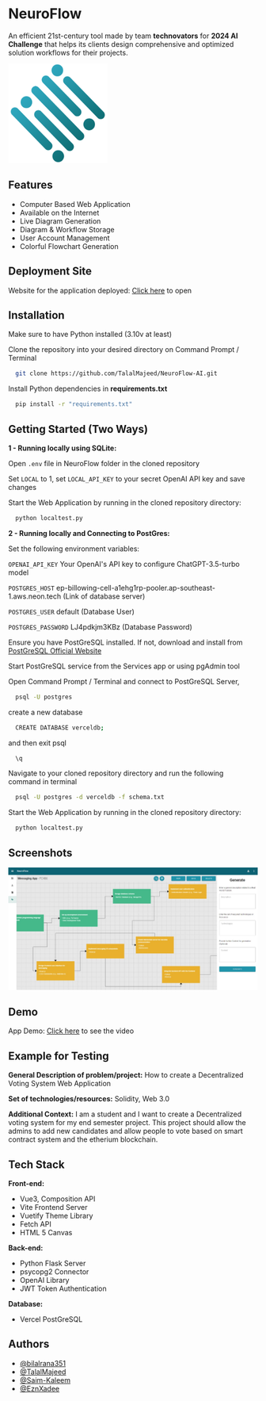 # NeuroFlow

An efficient 21st-century tool made by team **technovators** for **2024 AI Challenge** that helps its clients design comprehensive and optimized solution workflows for their projects.

<img src=https://github.com/TalalMajeed/NeuroFlow-AI/blob/master/NeuroFlow/static/assets/logo-BNZQ-ew0.png alt=Logo height=200 width=200 />

## Features

-   Computer Based Web Application
-   Available on the Internet
-   Live Diagram Generation
-   Diagram & Workflow Storage
-   User Account Management
-   Colorful Flowchart Generation

## Deployment Site

Website for the application deployed:
[Click here](https://neuro-flow-ai.vercel.app/welcome) to open

## Installation

Make sure to have Python installed (3.10v at least)

Clone the repository into your desired directory on Command Prompt / Terminal

```bash
  git clone https://github.com/TalalMajeed/NeuroFlow-AI.git
```

Install Python dependencies in **requirements.txt**

```bash
  pip install -r "requirements.txt"
```

## Getting Started (Two Ways)

**1 - Running locally using SQLite:**

Open `.env` file in NeuroFlow folder in the cloned repository

Set `LOCAL` to 1, set `LOCAL_API_KEY` to your secret OpenAI API key and save changes

Start the Web Application by running in the cloned repository directory:

```bash
  python localtest.py
```

**2 - Running locally and Connecting to PostGres:**

Set the following environment variables:

`OPENAI_API_KEY` Your OpenAI's API key to configure ChatGPT-3.5-turbo model

`POSTGRES_HOST` ep-billowing-cell-a1ehg1rp-pooler.ap-southeast-1.aws.neon.tech (Link of database server)

`POSTGRES_USER` default (Database User)

`POSTGRES_PASSWORD` LJ4pdkjm3KBz (Database Password)

Ensure you have PostGreSQL installed. If not, download and install from [PostGreSQL Official Website](https://www.postgresql.org/download/)

Start PostGreSQL service from the Services app or using pgAdmin tool

Open Command Prompt / Terminal and connect to PostGreSQL Server,

```bash
  psql -U postgres
```

create a new database

```bash
  CREATE DATABASE verceldb;
```

and then exit psql

```bash
  \q
```

Navigate to your cloned repository directory and run the following command in terminal

```bash
  psql -U postgres -d verceldb -f schema.txt
```

Start the Web Application by running in the cloned repository directory:

```bash
  python localtest.py
```

## Screenshots

![App Screenshot](https://github.com/TalalMajeed/NeuroFlow-AI/blob/master/NeuroFlow/static/assets/Workflow_example.jpeg)

## Demo

App Demo: [Click here](https://github.com/TalalMajeed/NeuroFlow-AI/blob/master/NeuroFlow-Demo.mp4) to see the video

## Example for Testing

**General Description of problem/project:**
How to create a Decentralized Voting System Web Application

**Set of technologies/resources:**
Solidity, Web 3.0

**Additional Context:**
I am a student and I want to create a Decentralized voting system for my end semester project. This project should allow the admins to add new candidates and allow people to vote based on smart contract system and the etherium blockchain.

## Tech Stack

**Front-end:**

-   Vue3, Composition API
-   Vite Frontend Server
-   Vuetify Theme Library
-   Fetch API
-   HTML 5 Canvas

**Back-end:**

-   Python Flask Server
-   psycopg2 Connector
-   OpenAI Library
-   JWT Token Authentication

**Database:**

-   Vercel PostGreSQL

## Authors

-   [@bilalrana351](https://github.com/bilalrana351)
-   [@TalalMajeed](https://github.com/TalalMajeed)
-   [@Saim-Kaleem](https://github.com/Saim-Kaleem)
-   [@EznXadee](https://github.com/EznXadee)
